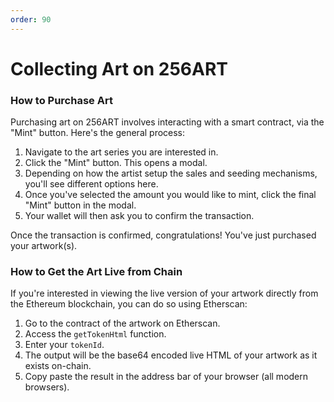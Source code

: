 ```yaml
---
order: 90
---
```


# Collecting Art on 256ART

### How to Purchase Art

Purchasing art on 256ART involves interacting with a smart contract, via the "Mint" button. Here's the general process:

1. Navigate to the art series you are interested in.
2. Click the "Mint" button. This opens a modal.
3. Depending on how the artist setup the sales and seeding mechanisms, you'll see different options here.
4. Once you've selected the amount you would like to mint, click the final "Mint" button in the modal.
5. Your wallet will then ask you to confirm the transaction.

Once the transaction is confirmed, congratulations! You've just purchased your artwork(s).

### How to Get the Art Live from Chain

If you're interested in viewing the live version of your artwork directly from the Ethereum blockchain, you can do so using Etherscan:

1. Go to the contract of the artwork on Etherscan.
2. Access the `getTokenHtml` function.
3. Enter your `tokenId`.
4. The output will be the base64 encoded live HTML of your artwork as it exists on-chain.
5. Copy paste the result in the address bar of your browser (all modern browsers).

